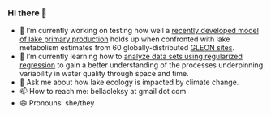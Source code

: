 ### Hi there 👋

<!--
**bellaoleksy/bellaoleksy** is a ✨ _special_ ✨ repository because its `README.md` (this file) appears on your GitHub profile.

Here are some ideas to get you started:



-->

- 🔭 I’m currently working on testing how well a <a href="https://link.springer.com/article/10.1007/s10021-018-0226-4">recently developed model of lake primary production</a> holds up when confronted with lake metabolism estimates from 60 globally-distributed <a href="https://gleon.org/">GLEON sites</a>. 
- 🌱 I’m currently learning how to <a href="https://microcollaborative.atlassian.net/wiki/spaces/MP/overview">analyze data sets using regularized regression</a> to gain a better understanding of the processes underpinning variability in water quality through space and time. 
- 💬 Ask me about how lake ecology is impacted by climate change.
- 📫 How to reach me: bellaoleksy at gmail dot com
- 😄 Pronouns:  she/they
